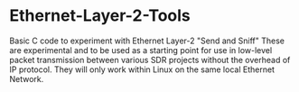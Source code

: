 # Ethernet-Layer-2-Tools
Basic C code to experiment with Ethernet Layer-2 "Send and Sniff"
These are experimental and to be used as a starting point for use in low-level packet transmission between various SDR projects without the overhead of IP protocol.
They will only work within Linux on the same local Ethernet Network.

